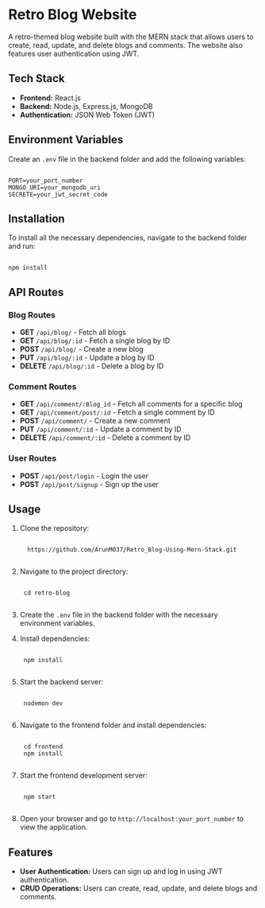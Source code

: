 # Retro Blog Website

A retro-themed blog website built with the MERN stack that allows users to create, read, update, and delete blogs and comments. The website also features user authentication using JWT.

## Tech Stack

- **Frontend:** React.js
- **Backend:** Node.js, Express.js, MongoDB
- **Authentication:** JSON Web Token (JWT)

## Environment Variables

Create an `.env` file in the backend folder and add the following variables:

<pre><code>
PORT=your_port_number
MONGO_URI=your_mongodb_uri
SECRETE=your_jwt_secret_code
</code></pre>

## Installation

To install all the necessary dependencies, navigate to the backend folder and run:

<pre><code>
npm install
</code></pre>

## API Routes

### Blog Routes

- **GET** `/api/blog/` - Fetch all blogs
- **GET** `/api/blog/:id` - Fetch a single blog by ID
- **POST** `/api/blog/` - Create a new blog
- **PUT** `/api/blog/:id` - Update a blog by ID
- **DELETE** `/api/blog/:id` - Delete a blog by ID

### Comment Routes

- **GET** `/api/comment/:Blog_id` - Fetch all comments for a specific blog
- **GET** `/api/comment/post/:id` - Fetch a single comment by ID
- **POST** `/api/comment/` - Create a new comment
- **PUT** `/api/comment/:id` - Update a comment by ID
- **DELETE** `/api/comment/:id` - Delete a comment by ID

### User Routes

- **POST** `/api/post/login` - Login the user
- **POST** `/api/post/signup` - Sign up the user

## Usage

1. Clone the repository:
    <pre><code>
     https://github.com/ArunM037/Retro_Blog-Using-Mern-Stack.git
    </code></pre>

2. Navigate to the project directory:
    <pre><code>
    cd retro-blog
    </code></pre>

3. Create the `.env` file in the backend folder with the necessary environment variables.

4. Install dependencies:
    <pre><code>
    npm install
    </code></pre>

5. Start the backend server:
    <pre><code>
    nodemon dev
    </code></pre>

6. Navigate to the frontend folder and install dependencies:
    <pre><code>
    cd frontend
    npm install
    </code></pre>

7. Start the frontend development server:
    <pre><code>
    npm start
    </code></pre>

8. Open your browser and go to `http://localhost:your_port_number` to view the application.

## Features

- **User Authentication:** Users can sign up and log in using JWT authentication.
- **CRUD Operations:** Users can create, read, update, and delete blogs and comments.
